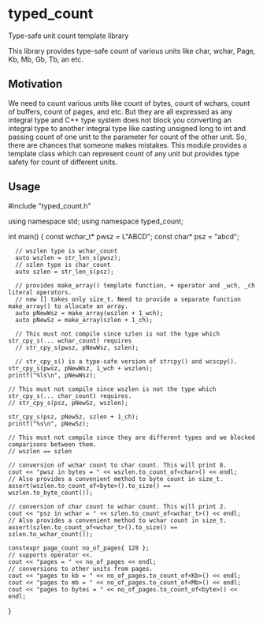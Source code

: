 # typed_count
Type-safe unit count template library

This library provides type-safe count of various units like char, wchar, Page,
Kb, Mb, Gb, Tb, an etc.

## Motivation
We need to count various units like count of bytes, count of wchars, count of buffers,
count of pages, and etc. But they are all expressed as any integral type and
C++ type system does not block you converting an integral type to another integral type
like casting unsigned long to int and passing count of one unit to the parameter
for count of the other unit. So, there are chances that someone makes mistakes.
This module provides a template class which can represent count of any unit but provides type safety
for count of different units.

## Usage

  #include "typed_count.h"

  using namespace std;
  using namespace typed_count;

  int main()
  {
	  const wchar_t* pwsz = L"ABCD";
	  const char* psz = "abcd";

	  // wszlen type is wchar_count
	  auto wszlen = str_len_s(pwsz);
	  // szlen type is char_count
	  auto szlen = str_len_s(psz);

	  // provides make_array() template function, + operator and _wch, _ch literal operators.
	  // new [] takes only size_t. Need to provide a separate function make_array() to allocate an array.
	  auto pNewWsz = make_array(wszlen + 1_wch);
	  auto pNewSz = make_array(szlen + 1_ch);

	  // This must not compile since szlen is not the type which str_cpy_s(... wchar_count) requires
	  // str_cpy_s(pwsz, pNewWsz, szlen);

	  // str_cpy_s() is a type-safe version of strcpy() and wcscpy().
    str_cpy_s(pwsz, pNewWsz, 1_wch + wszlen);
    printf("%ls\n", pNewWsz);

    // This must not compile since wszlen is not the type which str_cpy_s(... char_count) requires.
    // str_cpy_s(psz, pNewSz, wszlen);

    str_cpy_s(psz, pNewSz, szlen + 1_ch);
    printf("%s\n", pNewSz);

    // This must not compile since they are different types and we blocked comparisons between them.
    // wszlen == szlen

    // conversion of wchar count to char count. This will print 8.
    cout << "pwsz in bytes = " << wszlen.to_count_of<char>() << endl;
    // Also provides a convenient method to byte count in size_t.
    assert(wszlen.to_count_of<byte>().to_size() == wszlen.to_byte_count());

    // conversion of char count to wchar count. This will print 2.
    cout << "psz in wchar = " << szlen.to_count_of<wchar_t>() << endl;
    // Also provides a convenient method to wchar count in size_t.
    assert(szlen.to_count_of<wchar_t>().to_size() == szlen.to_wchar_count());

    constexpr page_count no_of_pages{ 128 };
    // supports operator <<.
    cout << "pages = " << no_of_pages << endl;
    // conversions to other units from pages.
    cout << "pages to kb = " << no_of_pages.to_count_of<Kb>() << endl;
    cout << "pages to mb = " << no_of_pages.to_count_of<Mb>() << endl;
    cout << "pages to bytes = " << no_of_pages.to_count_of<byte>() << endl;
  }
